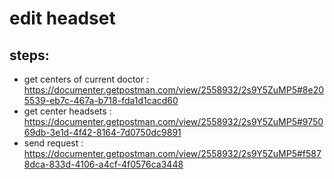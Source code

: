 # edit headset
## steps: 
* get centers of current doctor : https://documenter.getpostman.com/view/2558932/2s9Y5ZuMP5#8e205539-eb7c-467a-b718-fda1d1cacd60
* get center headsets : https://documenter.getpostman.com/view/2558932/2s9Y5ZuMP5#975069db-3e1d-4f42-8164-7d0750dc9891
* send request : https://documenter.getpostman.com/view/2558932/2s9Y5ZuMP5#f5878dca-833d-4106-a4cf-4f0576ca3448